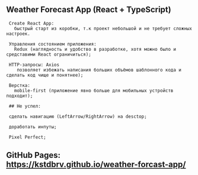 ## Weather Forecast App (React + TypeScript)
```
 Create React App:
   быстрый старт из коробки, т.к проект небольшой и не требует сложных настроек. 
 
 Управления состоянием приложения: 
   Redux (наглядность и удобство в разработке, хотя можно было и средставими Reaсt ограничиться);
 
 HTTP-запросы: Axios 
    позволяет избежать написания больших объёмов шаблонного кода и сделать код чище и понятнее);
 
 Верстка:
   mobile-first (приложение явно больше для мобильных устройств подходит);
 
 ## Не успел:
 
 сделать навигацию (LeftArrow/RightArrow) на desctop;
 
 доработать инпуты;
 
 Pixel Perfect;
```
## GitHub Pages: https://kstdbrv.github.io/weather-forcast-app/
